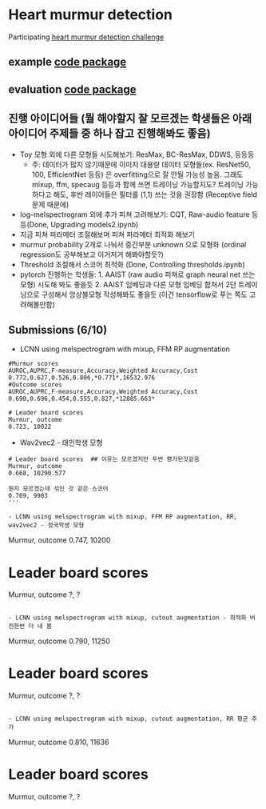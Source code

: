 # Heart murmur detection
Participating [heart murmur detection challenge](https://moody-challenge.physionet.org/)

## example [code package](https://github.com/physionetchallenges/python-classifier-2022)

## evaluation [code package](https://github.com/physionetchallenges/evaluation-2022)

## 진행 아이디어들 (뭘 해야할지 잘 모르겠는 학생들은 아래 아이디어 주제들 중 하나 잡고 진행해봐도 좋음)

- Toy 모형 외에 다른 모형들 시도해보기: ResMax, BC-ResMax, DDWS, 등등등 
  - 주: 데이터가 많지 않기때문에 이미지 대용량 데이터 모형들(ex. ResNet50, 100, EfficientNet 등등) 은 overfitting으로 잘 안될 가능성 높음. 그래도 mixup, ffm, specaug 등등과 함께 쓰면 트레이닝 가능할지도? 트레이닝 가능하다고 해도, 후반 레이어들은 필터를 (1,1) 쓰는 것을 권장함 (Receptive field 문제 때문에) 
- log-melspectrogram 외에 추가 피쳐 고려해보기: CQT, Raw-audio feature 등등(Done, Upgrading models2.ipynb)
- 지금 피쳐 파라메터 조절해보며 피쳐 파라메터 최적화 해보기
- murmur probability 2개로 나눠서 중간부분 unknown 으로 모형화 (ordinal regression도 공부해보고 이거저거 해봐야할듯?)
- Threshold 조절해서 스코어 최적화 (Done, Controlling thresholds.ipynb)
- pytorch 진행하는 학생들: 1. AAIST (raw audio 피쳐로 graph neural net 쓰는 모형) 시도해 봐도 좋을듯 2. AAIST 임베딩과 다른 모형 임베딩 합쳐서 2단 트레이닝으로 구성해서 앙상블모형 작성해봐도 좋을듯 (이건 tensorflow로 푸는 쪽도 고려해볼만함)

## Submissions (6/10)

- LCNN using melspectrogram with mixup, FFM RP augmentation
```
#Murmur scores
AUROC,AUPRC,F-measure,Accuracy,Weighted Accuracy,Cost
0.772,0.627,0.526,0.806,*0.771*,16532.976
#Outcome scores
AUROC,AUPRC,F-measure,Accuracy,Weighted Accuracy,Cost
0.690,0.696,0.454,0.555,0.827,*12885.663*

# Leader board scores
Murmur, outcome
0.723, 10022
```

- Wav2vec2 - 태인학생 모형
```
# Leader board scores  ## 이유는 모르겠지만 두번 평가된것같음
Murmur, outcome
0.668, 10290.577
```

```
뭔지 모르겠는데 섞인 것 같은 스코어
0.709, 9903
'''

- LCNN using melspectrogram with mixup, FFM RP augmentation, RR, wav2vec2 - 정국학생 모형

```
Murmur, outcome
0.747, 10200
# Leader board scores  
Murmur, outcome
?, ?
```

- LCNN using melspectrogram with mixup, cutout augmentation - 최적화 버전한번 더 내 봄

```
Murmur, outcome
0.790, 11250
# Leader board scores 
Murmur, outcome
?, ?
```

- LCNN using melspectrogram with mixup, cutout augmentation, RR 평균 추가 

```
Murmur, outcome
0.810, 11636
# Leader board scores  
Murmur, outcome
?, ?
```

